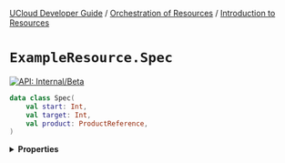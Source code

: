 [UCloud Developer Guide](/docs/developer-guide/README.md) / [Orchestration of Resources](/docs/developer-guide/orchestration/README.md) / [Introduction to Resources](/docs/developer-guide/orchestration/resources.md)

# `ExampleResource.Spec`


[![API: Internal/Beta](https://img.shields.io/static/v1?label=API&message=Internal/Beta&color=red&style=flat-square)](/docs/developer-guide/core/api-conventions.md)



```kotlin
data class Spec(
    val start: Int,
    val target: Int,
    val product: ProductReference,
)
```

<details>
<summary>
<b>Properties</b>
</summary>

<details>
<summary>
<code>start</code>: <code><code><a href='https://kotlinlang.org/api/latest/jvm/stdlib/kotlin/-int/'>Int</a></code></code>
</summary>





</details>

<details>
<summary>
<code>target</code>: <code><code><a href='https://kotlinlang.org/api/latest/jvm/stdlib/kotlin/-int/'>Int</a></code></code>
</summary>





</details>

<details>
<summary>
<code>product</code>: <code><code><a href='/docs/reference/dk.sdu.cloud.accounting.api.ProductReference.md'>ProductReference</a></code></code> A reference to the product which backs this `Resource`
</summary>





</details>



</details>


